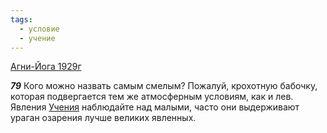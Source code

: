 ```yaml
---
tags:
  - условие
  - учение
---
```


[Агни-Йога 1929г](/agni/1929)

___79___
Кого можно назвать самым смелым? Пожалуй, крохотную бабочку, которая подвергается тем же атмосферным условиям, как и лев. Явления [Учения](/tag/#учение) наблюдайте над малыми, часто они выдерживают ураган озарения лучше великих явленных.